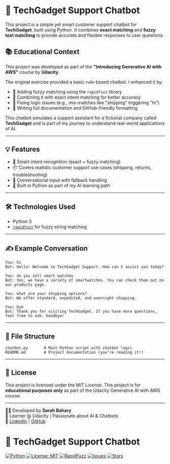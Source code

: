

# 🧠 TechGadget Support Chatbot

This project is a simple yet smart customer support chatbot for **TechGadget**, built using Python. It combines **exact matching** and **fuzzy text matching** to provide accurate and flexible responses to user questions.



## 📚 Educational Context

This project was developed as part of the **"Introducing Generative AI with AWS"** course by **Udacity**.

The original exercise provided a basic rule-based chatbot. I enhanced it by:
- 🧠 Adding fuzzy matching using the `rapidfuzz` library
- 🧩 Combining it with exact intent matching for better accuracy
- 🔧 Fixing logic issues (e.g., mis-matches like "shipping" triggering "hi")
- 📝 Writing full documentation and GitHub-friendly formatting

This chatbot simulates a support assistant for a fictional company called **TechGadget** and is part of my journey to understand real-world applications of AI.



---

## 💡 Features

- 🧠 Smart intent recognition (exact + fuzzy matching)
- 📦 Covers realistic customer support use cases (shipping, returns, troubleshooting)
- 💬 Conversational input with fallback handling
- 🧪 Built in Python as part of my AI learning path

---



## 🛠 Technologies Used

* Python 3
* [`rapidfuzz`](https://github.com/maxbachmann/RapidFuzz) for fuzzy string matching

---




## ✍️ Example Conversation

```
You: hi  
Bot: Hello! Welcome to TechGadget Support. How can I assist you today?

You: do you sell smart watches  
Bot: Yes, we have a variety of smartwatches. You can check them out on our products page.

You: what are your shipping options?  
Bot: We offer standard, expedited, and overnight shipping.

You: bye  
Bot: Thank you for visiting TechGadget. If you have more questions, feel free to ask. Goodbye!
```

---

## 📂 File Structure

```
chatbot.py       # Main Python script with chatbot logic
README.md        # Project documentation (you’re reading it!)
```



---


## 📄 License

This project is licensed under the MIT License.
This project is for **educational purposes only** as part of the Udacity Generative AI with AWS course.


---




👩‍💻 Developed by **Sarah Bahary**  
🧠 Learner @ Udacity | Passionate about AI & Chatbots  
🔗 [LinkedIn](https://www.linkedin.com/in/sarah-bahary-b8135a204/) | [GitHub](https://github.com/SarahBahary)



# 🧠 TechGadget Support Chatbot

[![Python](https://img.shields.io/badge/Python-3.8+-blue?logo=python&logoColor=white)](https://www.python.org/)
[![License: MIT](https://img.shields.io/badge/License-MIT-green.svg)](https://opensource.org/licenses/MIT)
[![RapidFuzz](https://img.shields.io/badge/Powered%20By-RapidFuzz-orange)](https://github.com/maxbachmann/RapidFuzz)
[![Issues](https://img.shields.io/github/issues/SarahBahary/TechGadget-Chatbot)](https://github.com/SarahBahary/TechGadget-Chatbot/issues)
[![Stars](https://img.shields.io/github/stars/SarahBahary/TechGadget-Chatbot?style=social)](https://github.com/SarahBahary/TechGadget-Chatbot/stargazers)


